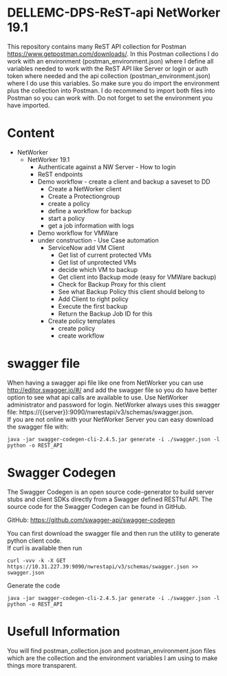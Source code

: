 # DELLEMC-DPS-ReST-api NetWorker 19.1

This repository contains many ReST API collection for Postman https://www.getpostman.com/downloads/.
In this Postman collections I do work with an environment (postman_environment.json) where I define all variables needed to work with the ReST API like Server or login or auth token where needed and the api collection (postman_environment.json) where I do use this variables. So make sure you do import the environment plus the collection into Postman. I do recommend to import both files into Postman so you can work with. Do not forget to set the environment you have imported.

# Content
* NetWorker  
  * NetWorker 19.1
    * Authenticate against a NW Server - How to login
    * ReST endpoints  
    * Demo workflow - create a client and backup a saveset to DD
      * Create a NetWorker client  
      * Create a Protectiongroup  
      * create a policy  
      * define a workflow for backup  
      * start a policy  
      * get a job information with logs  
    * Demo workflow for VMWare
    * under construction - Use Case automation
        * ServiceNow add VM Client
            * Get list of current protected VMs
            * Get list of unprotected VMs
            * decide which VM to backup
            * Get client into Backup mode (easy for VMWare backup)
            * Check for Backup Proxy for this client
            * See what Backup Policy this client should belong to
            * Add Client to right policy
            * Execute the first backup
            * Return the Backup Job ID for this
        * Create policy templates
            * create policy
            * create workflow

# swagger file
When having a swagger api file like one from NetWorker you can use http://editor.swagger.io/#/ and add the swagger file so you do have better option to see what api calls are available to use. Use NetWorker administrator and password for login.
NetWorker always uses this swagger file: https://{{server}}:9090/nwrestapi/v3/schemas/swagger.json.  
If you are not online with your NetWorker Server you can easy download the swagger file with:  
```
java -jar swagger-codegen-cli-2.4.5.jar generate -i ./swagger.json -l python -o REST_API
```

# Swagger Codegen  
The Swagger Codegen is an open source code-generator to build server stubs and client SDKs directly from a Swagger defined RESTful API. The source code for the Swagger Codegen can be found in GitHub.

GitHub: https://github.com/swagger-api/swagger-codegen

You can first download the swagger file and then run the utility to generate python client code.   
If curl is available then run  
```
curl -vvv -k -X GET https://10.31.227.39:9090/nwrestapi/v3/schemas/swagger.json >> swagger.json
```
Generate the code
```
java -jar swagger-codegen-cli-2.4.5.jar generate -i ./swagger.json -l python -o REST_API
```
# Usefull Information  
You will find postman_collection.json and postman_environment.json files which are the collection and the environment variables I am using to make things more transparent.
